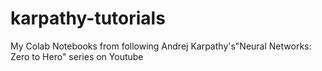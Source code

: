 # karpathy-tutorials
My Colab Notebooks from following Andrej Karpathy's"Neural Networks: Zero to Hero" series on Youtube

